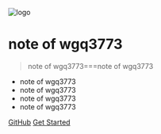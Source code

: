 ﻿![logo](https://docsify.js.org/_media/icon.svg)

# note of wgq3773

> note of wgq3773===note of wgq3773

* note of wgq3773
* note of wgq3773
* note of wgq3773
* note of wgq3773

[GitHub](https://github.com/wgq3773/notes.git)
[Get Started](#quick-start)